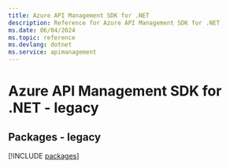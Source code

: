 ```yaml
---
title: Azure API Management SDK for .NET
description: Reference for Azure API Management SDK for .NET
ms.date: 06/04/2024
ms.topic: reference
ms.devlang: dotnet
ms.service: apimanagement
---
```

# Azure API Management SDK for .NET - legacy
## Packages - legacy
[!INCLUDE [packages](api-management-index.md)]